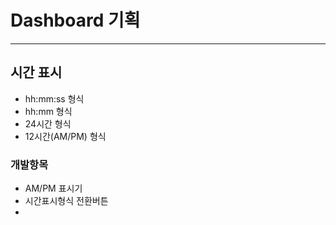 # Dashboard 기획

---

## 시간 표시

- hh:mm:ss 형식
- hh:mm 형식
- 24시간 형식
- 12시간(AM/PM) 형식

### 개발항목

- AM/PM 표시기
- 시간표시형식 전환버튼
- 



